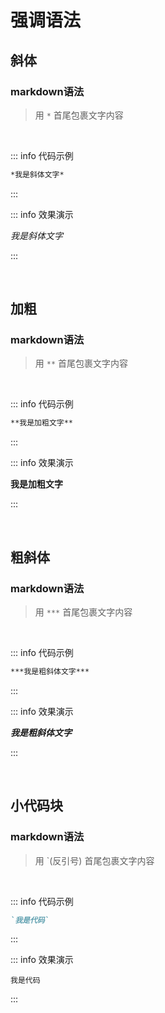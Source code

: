 # 强调语法

## 斜体

### markdown语法

> 用 `*` 首尾包裹文字内容

<br>

::: info  <Badge type='info'>代码示例</Badge>
```markdown
*我是斜体文字*
```
:::

::: info  <Badge type='info'>效果演示</Badge>

*我是斜体文字*

:::

<br>


## 加粗

### markdown语法

> 用 `**` 首尾包裹文字内容

<br>

::: info  <Badge type='info'>代码示例</Badge>
```markdown
**我是加粗文字**
```
:::

::: info  <Badge type='info'>效果演示</Badge>

**我是加粗文字**

:::

<br>

## 粗斜体

### markdown语法

> 用 `***` 首尾包裹文字内容

<br>

::: info  <Badge type='info'>代码示例</Badge>
```markdown
***我是粗斜体文字***
```
:::

::: info  <Badge type='info'>效果演示</Badge>

***我是粗斜体文字***

:::

<br>

## 小代码块

### markdown语法

> 用 `(反引号) 首尾包裹文字内容

<br>

::: info  <Badge type='info'>代码示例</Badge>
```markdown
`我是代码`
```
:::

::: info  <Badge type='info'>效果演示</Badge>

`我是代码`

:::

<br>